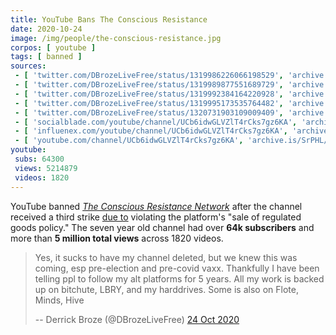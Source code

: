 ```yaml
---
title: YouTube Bans The Conscious Resistance
date: 2020-10-24
image: /img/people/the-conscious-resistance.jpg
corpos: [ youtube ]
tags: [ banned ]
sources:
 - [ 'twitter.com/DBrozeLiveFree/status/1319986226066198529', 'archive.is/fgRRC' ]
 - [ 'twitter.com/DBrozeLiveFree/status/1319989877551689729', 'archive.is/QU6wU' ]
 - [ 'twitter.com/DBrozeLiveFree/status/1319992384164220928', 'archive.is/a2qf8' ]
 - [ 'twitter.com/DBrozeLiveFree/status/1319995173535764482', 'archive.is/AFKFu' ]
 - [ 'twitter.com/DBrozeLiveFree/status/1320731903109009409', 'archive.is/Ow4SR' ]
 - [ 'socialblade.com/youtube/channel/UCb6idwGLVZlT4rCks7gz6KA', 'archive.is/SaR6v' ]
 - [ 'influenex.com/youtube/channel/UCb6idwGLVZlT4rCks7gz6KA', 'archive.is/cATso' ]
 - [ 'youtube.com/channel/UCb6idwGLVZlT4rCks7gz6KA', 'archive.is/SrPHL/image' ]
youtube:
 subs: 64300
 views: 5214879
 videos: 1820
---
```


YouTube banned [_The Conscious Resistance
Network_](https://theconsciousresistance.com) after the channel received a
third strike [due to](notice.png) violating the platform's "sale of regulated
goods policy." The seven year old channel had over **64k subscribers** and more
than **5 million total views** across 1820 videos.

> Yes, it sucks to have my channel deleted, but we knew this was coming, esp
> pre-election and pre-covid vaxx. Thankfully I have been telling ppl to follow
> my alt platforms for 5 years. All my work is backed up on bitchute, LBRY, and
> my harddrives. Some is also on Flote, Minds, Hive
>
> -- Derrick Broze (@DBrozeLiveFree) [24 Oct 2020](https://archive.is/a2qf8)
